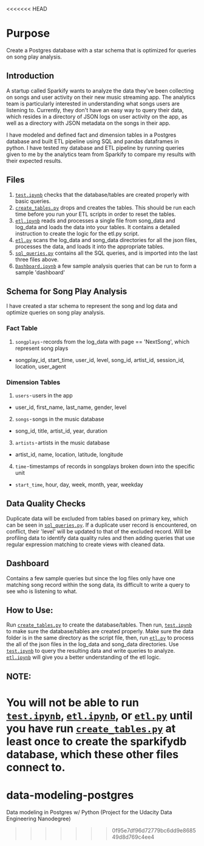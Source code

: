 <<<<<<< HEAD
# Purpose
Create a Postgres database with a star schema that is optimized for queries on song play analysis.

## Introduction
A startup called Sparkify wants to analyze the data they've been collecting on songs and user activity on their new music streaming app. The analytics team is particularly interested in understanding what songs users are listening to. Currently, they don't have an easy way to query their data, which resides in a directory of JSON logs on user activity on the app, as well as a directory with JSON metadata on the songs in their app.

I have modeled and defined fact and dimension tables in a Postgres database and built ETL pipeline using SQL and pandas dataframes in python. I have tested my database and ETL pipeline by running queries given to me by the analytics team from Sparkify to compare my results with their expected results. 

## Files
1. [`test.ipynb`](test.ipynb) checks that the database/tables are created properly with basic queries.
2. [`create_tables.py`](create_tables.py) drops and creates the tables. This should be run each time before you run your ETL scripts in order to reset the tables.
3. [`etl.ipynb`](etl.ipynb) reads and processes a single file from song_data and log_data and loads the data into your tables. It contains a detailed instruction to create the logic for the etl.py script.
4. [`etl.py`](etl.py) scans the log_data and song_data directories for all the json files, processes the data, and loads it into the appropriate tables.
5. [`sql_queries.py`](sql_queries.py) contains all the SQL queries, and is imported into the last three files above.
6. [`Dashboard.ipynb`](Dashboard.ipynb) a few sample analysis queries that can be run to form a sample 'dashboard'


## Schema for Song Play Analysis
I have created a star schema to represent the song and log data and optimize queries on song play analysis.

### Fact Table
1. `songplays` - records from the log_data with page == 'NextSong', which represent song plays
 - songplay_id, start_time, user_id, level, song_id, artist_id, session_id, location, user_agent

### Dimension Tables
1. `users` - users in the app
 - user_id, first_name, last_name, gender, level
2. `songs` - songs in the music database
 - song_id, title, artist_id, year, duration
3. `artists` - artists in the music database
 - artist_id, name, location, latitude, longitude
4. `time` - timestamps of records in songplays broken down into the specific unit
 - `start_time`, hour, day, week, month, year, weekday
 
## Data Quality Checks
Duplicate data will be excluded from tables based on primary key, which can be seen in [`sql_queries.py`](sql_queries.py). If a duplicate user record is encountered, on conflict, their 'level' will be updated to that of the excluded record. Will be profiling data to identify data quality rules and then adding queries that use regular expression matching to create views with cleaned data.

## Dashboard
Contains a few sample queries but since the log files only have one matching song record within the song data, its difficult to write a query to see who is listening to what.

## How to Use:
Run [`create_tables.py`](create_tables.py) to create the database/tables. Then run, [`test.ipynb`](test.ipynb) to make sure the database/tables are created properly. Make sure the data folder is in the same directory as the script file, then, run [`etl.py`](etl.py) to process the all of the json files in the log_data and song_data directories. Use [`test.ipynb`](test.ipynb) to query the resulting data and write queries to analyze. [`etl.ipynb`](etl.ipynb) will give you a better understanding of the etl logic.

## NOTE:
You will not be able to run [`test.ipynb`](test.ipynb), [`etl.ipynb`](etl.ipynb), or [`etl.py`](etl.py) until you have run [`create_tables.py`](create_tables.py) at least once to create the sparkifydb database, which these other files connect to.
=======
# data-modeling-postgres
Data modeling in Postgres w/ Python (Project for the Udacity Data Engineering Nanodegree)
>>>>>>> 0f95e7df96d72779bc6dd9e868549d8d769c4ee4
